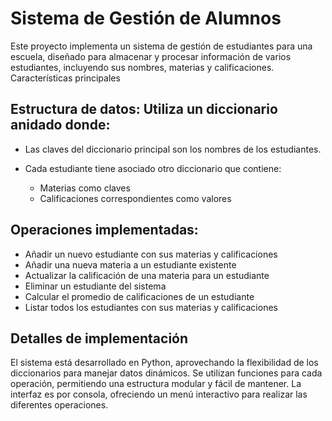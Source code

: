 # Sistema de Gestión de Alumnos
Este proyecto implementa un sistema de gestión de estudiantes para una escuela, diseñado para almacenar y procesar información de varios estudiantes, incluyendo sus nombres, materias y calificaciones.
Características principales

## Estructura de datos: Utiliza un diccionario anidado donde:
* Las claves del diccionario principal son los nombres de los estudiantes.
* Cada estudiante tiene asociado otro diccionario que contiene:

  * Materias como claves
  * Calificaciones correspondientes como valores

## Operaciones implementadas:

* Añadir un nuevo estudiante con sus materias y calificaciones
* Añadir una nueva materia a un estudiante existente
* Actualizar la calificación de una materia para un estudiante
* Eliminar un estudiante del sistema
* Calcular el promedio de calificaciones de un estudiante
* Listar todos los estudiantes con sus materias y calificaciones

## Detalles de implementación

El sistema está desarrollado en Python, aprovechando la flexibilidad de los diccionarios para manejar datos dinámicos.
Se utilizan funciones para cada operación, permitiendo una estructura modular y fácil de mantener.
La interfaz es por consola, ofreciendo un menú interactivo para realizar las diferentes operaciones.
